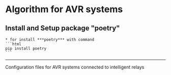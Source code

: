 # Algorithm for AVR systems


## Install and Setup package "poetry"
    * for install ***poetry*** with command
    ```html
    pip install poetry
    ```
<hr>

Configuration files for AVR systems connected to intelligent relays
